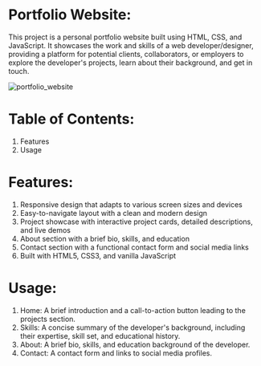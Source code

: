 # Portfolio Website:
This project is a personal portfolio website built using HTML, CSS, and JavaScript. It showcases the work and skills of a web developer/designer, providing a platform for potential clients, collaborators, or employers to explore the developer's projects, learn about their background, and get in touch.

![portfolio_website](https://github.com/lil-Ribhav-Bhatt1012/CodeClause_Portfolio_Website/assets/77582313/5d3f75b4-c21c-41fe-9aac-bf0e9973df0b)


# Table of Contents:
  1. Features <br>
  2. Usage
  
# Features:
  1. Responsive design that adapts to various screen sizes and devices <br>
  2. Easy-to-navigate layout with a clean and modern design <br>
  3. Project showcase with interactive project cards, detailed descriptions, and live demos <br>
  4. About section with a brief bio, skills, and education <br>
  5. Contact section with a functional contact form and social media links <br>
  6. Built with HTML5, CSS3, and vanilla JavaScript
  
# Usage:
  1. Home: A brief introduction and a call-to-action button leading to the projects section. <br>
  2. Skills: A concise summary of the developer's background, including their expertise, skill set, and educational history. <br>
  3. About: A brief bio, skills, and education background of the developer. <br>
  4. Contact: A contact form and links to social media profiles.
